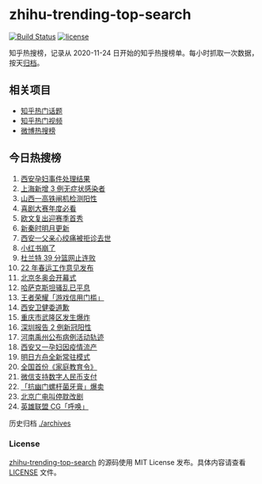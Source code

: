 # zhihu-trending-top-search

[![Build Status](https://github.com/justjavac/zhihu-trending-top-search/workflows/ci/badge.svg?branch=main)](https://github.com/justjavac/zhihu-trending-top-search/actions)
[![license](https://img.shields.io/github/license/justjavac/zhihu-trending-top-search)](https://github.com/justjavac/zhihu-trending-top-search/blob/main/LICENSE)

知乎热搜榜，记录从 2020-11-24 日开始的知乎热搜榜单。每小时抓取一次数据，按天[归档](./archives)。

## 相关项目

- [知乎热门话题](https://github.com/justjavac/zhihu-trending-hot-questions)
- [知乎热门视频](https://github.com/justjavac/zhihu-trending-hot-video)
- [微博热搜榜](https://github.com/justjavac/weibo-trending-hot-search)

## 今日热搜榜

<!-- BEGIN -->
<!-- 最后更新时间 Sat Jan 08 2022 06:13:51 GMT+0800 (China Standard Time) -->

1. [西安孕妇事件处理结果](https://www.zhihu.com/search?q=西安孕妇)
1. [上海新增 3 例无症状感染者](https://www.zhihu.com/search?q=上海疫情)
1. [山西一高铁闸机检测阳性](https://www.zhihu.com/search?q=山西高铁)
1. [喜剧大赛年度必看](https://www.zhihu.com/search?q=一年一度喜剧大赛)
1. [欧文复出迎赛季首秀](https://www.zhihu.com/search?q=欧文复出)
1. [新秦时明月更新](https://www.zhihu.com/search?q=新秦时明月)
1. [西安一父亲心绞痛被拒诊去世](https://www.zhihu.com/search?q=西安父亲)
1. [小红书崩了](https://www.zhihu.com/search?q=小红书崩了)
1. [杜兰特 39 分篮网止连败](https://www.zhihu.com/search?q=篮网)
1. [22 年春运工作意见发布](https://www.zhihu.com/search?q=春运工作意见)
1. [北京冬奥会开幕式](https://www.zhihu.com/search?q=冬奥会)
1. [哈萨克斯坦骚乱已平息](https://www.zhihu.com/search?q=哈萨克斯坦)
1. [王者荣耀「游戏信用门槛」](https://www.zhihu.com/search?q=王者荣耀)
1. [西安卫健委道歉](https://www.zhihu.com/search?q=西安卫健委)
1. [重庆市武隆区发生爆炸](https://www.zhihu.com/search?q=重庆爆炸)
1. [深圳报告 2 例新冠阳性](https://www.zhihu.com/search?q=深圳疫情)
1. [河南禹州公布病例活动轨迹](https://www.zhihu.com/search?q=河南疫情)
1. [西安又一孕妇因疫情流产](https://www.zhihu.com/search?q=西安孕妇流产)
1. [明日方舟全新常驻模式](https://www.zhihu.com/search?q=明日方舟)
1. [全国首份《家庭教育令》](https://www.zhihu.com/search?q=家庭教育令)
1. [微信支持数字人民币支付](https://www.zhihu.com/search?q=数字人民币)
1. [「抗幽门螺杆菌牙膏」爆卖](https://www.zhihu.com/search?q=抗幽门螺杆菌牙膏)
1. [北京广电叫停耽改剧](https://www.zhihu.com/search?q=耽改剧)
1. [英雄联盟 CG「呼唤」](https://www.zhihu.com/search?q=英雄联盟cg)

<!-- END -->

历史归档 [./archives](./archives)

### License

[zhihu-trending-top-search](https://github.com/justjavac/zhihu-trending-top-search)
的源码使用 MIT License 发布。具体内容请查看 [LICENSE](./LICENSE) 文件。
